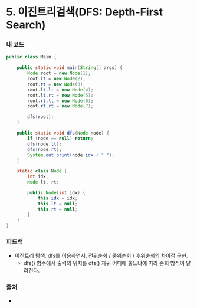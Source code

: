 # 5. 이진트리검색(DFS: Depth-First Search)

>

### 내 코드

```java
public class Main {

    public static void main(String[] args) {
        Node root = new Node(1);
        root.lt = new Node(2);
        root.rt = new Node(3);
        root.lt.lt = new Node(4);
        root.lt.rt = new Node(5);
        root.rt.lt = new Node(6);
        root.rt.rt = new Node(7);

        dfs(root);
    }

    public static void dfs(Node node) {
        if (node == null) return;
        dfs(node.lt);
        dfs(node.rt);
        System.out.print(node.idx + " ");
    }

    static class Node {
        int idx;
        Node lt, rt;

        public Node(int idx) {
            this.idx = idx;
            this.lt = null;
            this.rt = null;
        }
    }
}
```

### 피드백

- 이진트리 탐색. dfs를 이용하면서, 전위순회 / 중위순회 / 후위순회의 차이점 구현.
    - dfs() 함수에서 출력의 위치를 dfs() 재귀 어디에 놓느냐에 따라 순회 방식이 달라진다.

### 출처

- 